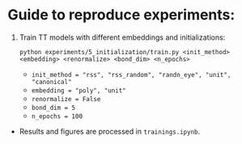 # Guide to reproduce experiments:


1. Train TT models with different embeddings and initializations:
    ```
    python experiments/5_initialization/train.py <init_method> <embedding> <renormalize> <bond_dim> <n_epochs>
    ```

    - ``init_method = "rss", "rss_random", "randn_eye", "unit", "canonical"``
    - ``embedding = "poly", "unit"``
    - ``renormalize = False``
    - ``bond_dim = 5``
    - ``n_epochs = 100``


* Results and figures are processed in ``trainings.ipynb``.
